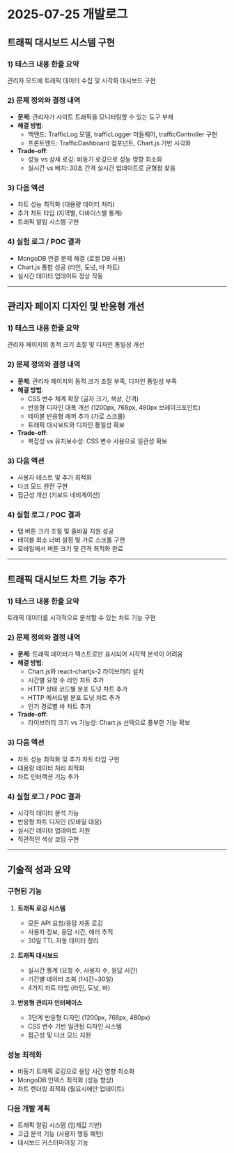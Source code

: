# 2025-07-25 개발로그

## 트래픽 대시보드 시스템 구현

### 1) 태스크 내용 한줄 요약
관리자 모드에 트래픽 데이터 수집 및 시각화 대시보드 구현

### 2) 문제 정의와 결정 내역
- **문제**: 관리자가 사이트 트래픽을 모니터링할 수 있는 도구 부재
- **해결 방법**: 
  - 백엔드: TrafficLog 모델, trafficLogger 미들웨어, trafficController 구현
  - 프론트엔드: TrafficDashboard 컴포넌트, Chart.js 기반 시각화
- **Trade-off**: 
  - 성능 vs 상세 로깅: 비동기 로깅으로 성능 영향 최소화
  - 실시간 vs 배치: 30초 간격 실시간 업데이트로 균형점 찾음

### 3) 다음 액션
- 차트 성능 최적화 (대용량 데이터 처리)
- 추가 차트 타입 (지역별, 디바이스별 통계)
- 트래픽 알림 시스템 구현

### 4) 실험 로그 / POC 결과
- MongoDB 연결 문제 해결 (로컬 DB 사용)
- Chart.js 통합 성공 (라인, 도넛, 바 차트)
- 실시간 데이터 업데이트 정상 작동

---

## 관리자 페이지 디자인 및 반응형 개선

### 1) 태스크 내용 한줄 요약
관리자 페이지의 동적 크기 조절 및 디자인 통일성 개선

### 2) 문제 정의와 결정 내역
- **문제**: 관리자 페이지의 동적 크기 조절 부족, 디자인 통일성 부족
- **해결 방법**: 
  - CSS 변수 체계 확장 (글자 크기, 색상, 간격)
  - 반응형 디자인 대폭 개선 (1200px, 768px, 480px 브레이크포인트)
  - 테이블 반응형 래퍼 추가 (가로 스크롤)
  - 트래픽 대시보드와 디자인 통일성 확보
- **Trade-off**: 
  - 복잡성 vs 유지보수성: CSS 변수 사용으로 일관성 확보

### 3) 다음 액션
- 사용자 테스트 및 추가 최적화
- 다크 모드 완전 구현
- 접근성 개선 (키보드 네비게이션)

### 4) 실험 로그 / POC 결과
- 탭 버튼 크기 조절 및 줄바꿈 지원 성공
- 테이블 최소 너비 설정 및 가로 스크롤 구현
- 모바일에서 버튼 크기 및 간격 최적화 완료

---

## 트래픽 대시보드 차트 기능 추가

### 1) 태스크 내용 한줄 요약
트래픽 데이터를 시각적으로 분석할 수 있는 차트 기능 구현

### 2) 문제 정의와 결정 내역
- **문제**: 트래픽 데이터가 텍스트로만 표시되어 시각적 분석이 어려움
- **해결 방법**: 
  - Chart.js와 react-chartjs-2 라이브러리 설치
  - 시간별 요청 수 라인 차트 추가
  - HTTP 상태 코드별 분포 도넛 차트 추가
  - HTTP 메서드별 분포 도넛 차트 추가
  - 인기 경로별 바 차트 추가
- **Trade-off**: 
  - 라이브러리 크기 vs 기능성: Chart.js 선택으로 풍부한 기능 확보

### 3) 다음 액션
- 차트 성능 최적화 및 추가 차트 타입 구현
- 대용량 데이터 처리 최적화
- 차트 인터랙션 기능 추가

### 4) 실험 로그 / POC 결과
- 시각적 데이터 분석 가능
- 반응형 차트 디자인 (모바일 대응)
- 실시간 데이터 업데이트 지원
- 직관적인 색상 코딩 구현

---

## 기술적 성과 요약

### 구현된 기능
1. **트래픽 로깅 시스템**
   - 모든 API 요청/응답 자동 로깅
   - 사용자 정보, 응답 시간, 에러 추적
   - 30일 TTL 자동 데이터 정리

2. **트래픽 대시보드**
   - 실시간 통계 (요청 수, 사용자 수, 응답 시간)
   - 기간별 데이터 조회 (1시간~30일)
   - 4가지 차트 타입 (라인, 도넛, 바)

3. **반응형 관리자 인터페이스**
   - 3단계 반응형 디자인 (1200px, 768px, 480px)
   - CSS 변수 기반 일관된 디자인 시스템
   - 접근성 및 다크 모드 지원

### 성능 최적화
- 비동기 트래픽 로깅으로 응답 시간 영향 최소화
- MongoDB 인덱스 최적화 (성능 향상)
- 차트 렌더링 최적화 (필요시에만 업데이트)

### 다음 개발 계획
- 트래픽 알림 시스템 (임계값 기반)
- 고급 분석 기능 (사용자 행동 패턴)
- 대시보드 커스터마이징 기능 